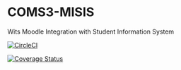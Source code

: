 # COMS3-MISIS
Wits Moodle Integration with Student Information System

[![CircleCI](https://circleci.com/gh/1826461/COMS3-MISIS.svg?style=shield)](https://circleci.com/gh/1826461/COMS3-MISIS)

[![Coverage Status](https://coveralls.io/repos/github/1826461/COMS3-MISIS/badge.svg?branch=master)](https://coveralls.io/github/1826461/COMS3-MISIS?branch=master)

